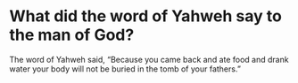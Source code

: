 # What did the word of Yahweh say to the man of God?

The word of Yahweh said, “Because you came back and ate food and drank water your body will not be buried in the tomb of your fathers.”

